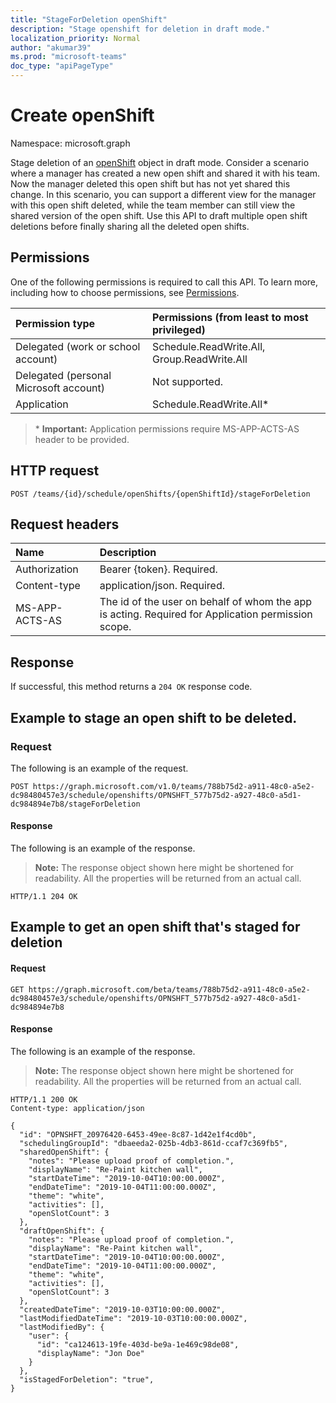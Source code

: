 ```yaml
---
title: "StageForDeletion openShift"
description: "Stage openshift for deletion in draft mode."
localization_priority: Normal
author: "akumar39"
ms.prod: "microsoft-teams"
doc_type: "apiPageType"
---
```


# Create openShift

Namespace: microsoft.graph

Stage deletion of an [openShift](../resources/openshift.md) object in draft mode.
Consider a scenario where a manager has created a new open shift and shared it with his team. Now the manager deleted this open shift but has not yet shared this change. In this scenario, you can support a different view for the manager with this open shift deleted, while the team member can still view the shared version of the open shift.
Use this API to draft multiple open shift deletions before finally sharing all the deleted open shifts.


## Permissions

One of the following permissions is required to call this API. To learn more, including how to choose permissions, see [Permissions](/graph/permissions-reference).

| Permission type                        | Permissions (from least to most privileged) |
|:---------------------------------------|:--------------------------------------------|
| Delegated (work or school account)     | Schedule.ReadWrite.All, Group.ReadWrite.All |
| Delegated (personal Microsoft account) | Not supported. |
| Application                            | Schedule.ReadWrite.All* |

>\* **Important:** Application permissions require MS-APP-ACTS-AS header to be provided.

## HTTP request

<!-- { "blockType": "ignored" } -->

```http
POST /teams/{id}/schedule/openShifts/{openShiftId}/stageForDeletion
```
  
## Request headers

| Name      |Description|
|:----------|:----------|
| Authorization | Bearer {token}. Required. |
| Content-type | application/json. Required.|
| MS-APP-ACTS-AS | The id of the user on behalf of whom the app is acting. Required for Application permission scope. |

## Response

If successful, this method returns a `204 OK` response code.

## Example to stage an open shift to be deleted.

### Request

The following is an example of the request.
<!-- {
  "blockType": "request"
}-->

```http
POST https://graph.microsoft.com/v1.0/teams/788b75d2-a911-48c0-a5e2-dc98480457e3/schedule/openshifts/OPNSHFT_577b75d2-a927-48c0-a5d1-dc984894e7b8/stageForDeletion
```
#### Response

The following is an example of the response.

>**Note:** The response object shown here might be shortened for readability. All the properties will be returned from an actual call.
<!-- {
  "blockType": "response",
  "truncated": true,
  "@odata.type": "microsoft.graph.shift"
} -->

```http
HTTP/1.1 204 OK
```

## Example to get an open shift that's staged for deletion

#### Request

```
GET https://graph.microsoft.com/beta/teams/788b75d2-a911-48c0-a5e2-dc98480457e3/schedule/openshifts/OPNSHFT_577b75d2-a927-48c0-a5d1-dc984894e7b8
```

#### Response

The following is an example of the response.

> **Note:** The response object shown here might be shortened for readability. All the properties will be returned from an actual call.

<!-- {
  "blockType": "response",
  "truncated": true,
  "@odata.type": "microsoft.graph.openShift"
} -->

```http
HTTP/1.1 200 OK
Content-type: application/json

{
  "id": "OPNSHFT_20976420-6453-49ee-8c87-1d42e1f4cd0b",
  "schedulingGroupId": "dbaeeda2-025b-4db3-861d-ccaf7c369fb5",
  "sharedOpenShift": {
    "notes": "Please upload proof of completion.",
    "displayName": "Re-Paint kitchen wall",
    "startDateTime": "2019-10-04T10:00:00.000Z",
    "endDateTime": "2019-10-04T11:00:00.000Z",
    "theme": "white",
    "activities": [],
    "openSlotCount": 3
  },
  "draftOpenShift": {
    "notes": "Please upload proof of completion.",
    "displayName": "Re-Paint kitchen wall",
    "startDateTime": "2019-10-04T10:00:00.000Z",
    "endDateTime": "2019-10-04T11:00:00.000Z",
    "theme": "white",
    "activities": [],
    "openSlotCount": 3
  },
  "createdDateTime": "2019-10-03T10:00:00.000Z",
  "lastModifiedDateTime": "2019-10-03T10:00:00.000Z",
  "lastModifiedBy": {
    "user": {
      "id": "ca124613-19fe-403d-be9a-1e469c98de08",
      "displayName": "Jon Doe"
    }
  },
  "isStagedForDeletion": "true",
}
```

<!-- uuid: 16cd6b66-4b1a-43a1-adaf-3a886856ed98
2019-02-04 14:57:30 UTC -->
<!-- {
  "type": "#page.annotation",
  "description": "Stage shift for deletion in draft mode.",
  "keywords": "",
  "section": "documentation",
  "tocPath": ""
}-->
